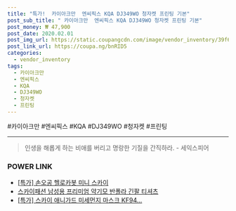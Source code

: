 ```yaml
--- 
title: "특가!  카이아크만  엔씨픽스 KQA DJ349WO 청자켓 프린팅 기본" 
post_sub_title: " 카이아크만  엔씨픽스 KQA DJ349WO 청자켓 프린팅 기본" 
post_money: ₩ 47,900 
post_date: 2020.02.01 
post_img_url: https://static.coupangcdn.com/image/vendor_inventory/39f6/cd49ccb266c16ea2131d49d464cff69639d56d065567dfa877702665ef4a.jpg 
post_link_url: https://coupa.ng/bnRID5 
categories: 
  - vendor_inventory 
tags: 
  - 카이아크만 
  - 엔씨픽스 
  - KQA 
  - DJ349WO 
  - 청자켓 
  - 프린팅 
--- 
```

  #카이아크만 #엔씨픽스 #KQA #DJ349WO #청자켓 #프린팅 
<hr> 

> 인생을 해롭게 하는 비애를 버리고 명랑한 기질을 간직하라. - 세익스피어 


### POWER LINK

* <a href="https://blog.naver.com/sakai111/221786505393" target="_blank">[특가] 손오공 헬로카봇 미니 스카이</a>
* <a href="https://blog.naver.com/fasyy4321/221789802681" target="_blank">스카이패션 남성용 프리미엄 약기모 반폴라 긴팔 티셔츠</a>
* <a href="https://blog.naver.com/santokki14/221788082345" target="_blank">[특가] 스카이 애니가드 미세먼지 마스크 KF94...</a>
